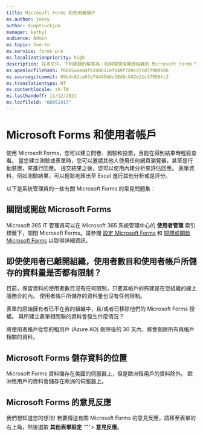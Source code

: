 ```yaml
---
title: Microsoft Forms 和使用者帳戶
ms.author: jokay
author: dumptruckjon
manager: kathyl
audience: Admin
ms.topic: how-to
ms.service: forms-pro
ms.localizationpriority: high
description: 在本文中，下列問題的解答為：如何關閉或開啟組織的 Microsoft Forms？ 即使使用者已離開組織，使用者數目和使用者帳戶所儲存的資料量是否都有限制？ 表單的原始擁有者已不在我的組織中，且/或者已移除他們的 Microsoft Forms 授權，所以與其建立之表單相關聯的資料會發生什麼情況？ Microsoft Forms 的資料儲存在哪裡？
ms.openlocfilehash: f0b65aaed4fb348b11efb49f789c47cd7f90db06
ms.sourcegitcommit: 09bdc82ce67e74495b6c58d9c842e31c17956fc3
ms.translationtype: HT
ms.contentlocale: zh-TW
ms.lasthandoff: 11/12/2021
ms.locfileid: "60951417"
---
```

# <a name="microsoft-forms-and-user-accounts"></a>Microsoft Forms 和使用者帳戶

使用 Microsoft Forms，您可以建立問卷、測驗和投票，且能在得到結果時輕鬆查看。 當您建立測驗或表單時，您可以邀請其他人使用任何網頁瀏覽器，甚至是行動裝置，來進行回應。 提交結果之後，您可以使用內建分析來評估回應。 表單資料，例如測驗結果，可以輕鬆地匯出至 Excel 進行其他分析或是評分。

以下是系統管理員的一些有關 Microsoft Forms 的常見問題集：

## <a name="turn-off-or-turn-on-microsoft-forms"></a>關閉或開啟 Microsoft Forms

Microsoft 365 IT 管理員可以在 Microsoft 365 系統管理中心的 **使用者管理** 索引標籤下，關閉 Microsoft Forms。請參閱 [設定 Microsoft Forms](https://support.microsoft.com/office/set-up-microsoft-forms-cc52287a-4550-464d-9a1b-457bf9df2240) 和 [關閉或開啟 Microsoft Forms](https://support.microsoft.com/office/turn-off-or-turn-on-microsoft-forms-8dcbf3ab-f2d6-459a-b8be-8d9892132a43) 以取得詳細資訊。

## <a name="is-there-a-limit-to-the-number-of-users-and-amount-of-data-stored-for-user-accounts-even-after-they-have-left-my-organization"></a>即使使用者已離開組織，使用者數目和使用者帳戶所儲存的資料量是否都有限制？

目前，保留資料的使用者數目沒有任何限制，只要其帳戶的佈建是在您組織的線上服務合約內。 使用者帳戶所儲存的資料量也沒有任何限制。

表單的原始擁有者已不在我的組織中，且/或者已移除他們的 Microsoft Forms 授權。 與所建立表單相關聯的資料會發生什麼情況？

將使用者帳戶從您的租用戶 (Azure AD) 刪除後的 30 天內，將會刪除所有與帳戶相關的資料。

## <a name="where-data-is-stored-for-microsoft-forms"></a>Microsoft Forms 儲存資料的位置

Microsoft Forms 資料儲存在美國的伺服器上，但是歐洲租用戶的資料除外。 歐洲租用戶的資料會儲存在歐洲的伺服器上。

## <a name="feedback-for-microsoft-forms"></a>Microsoft Forms 的意見反應

我們想知道您的想法\! 若要傳送有關 Microsoft Forms 的意見反應，請移至表單的右上角，然後選取 **其他表單設定** ![[其他選項] 按鈕](./media/image2.png)\> **意見反應**。


